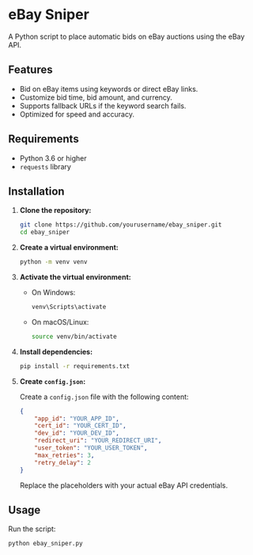 # eBay Sniper

A Python script to place automatic bids on eBay auctions using the eBay API.

## Features

- Bid on eBay items using keywords or direct eBay links.
- Customize bid time, bid amount, and currency.
- Supports fallback URLs if the keyword search fails.
- Optimized for speed and accuracy.

## Requirements

- Python 3.6 or higher
- `requests` library

## Installation

1. **Clone the repository:**

    ```bash
    git clone https://github.com/yourusername/ebay_sniper.git
    cd ebay_sniper
    ```

2. **Create a virtual environment:**

    ```bash
    python -m venv venv
    ```

3. **Activate the virtual environment:**

    - On Windows:

        ```bash
        venv\Scripts\activate
        ```

    - On macOS/Linux:

        ```bash
        source venv/bin/activate
        ```

4. **Install dependencies:**

    ```bash
    pip install -r requirements.txt
    ```

5. **Create `config.json`:**

    Create a `config.json` file with the following content:

    ```json
    {
        "app_id": "YOUR_APP_ID",
        "cert_id": "YOUR_CERT_ID",
        "dev_id": "YOUR_DEV_ID",
        "redirect_uri": "YOUR_REDIRECT_URI",
        "user_token": "YOUR_USER_TOKEN",
        "max_retries": 3,
        "retry_delay": 2
    }
    ```

    Replace the placeholders with your actual eBay API credentials.

## Usage

Run the script:

```bash
python ebay_sniper.py
